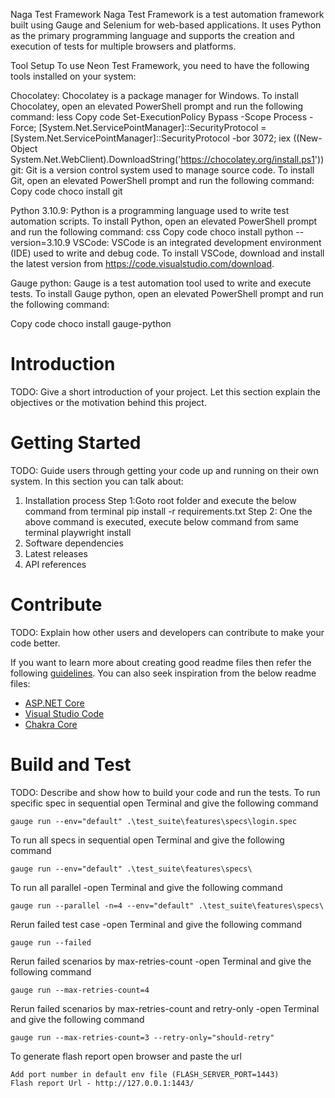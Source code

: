 
Naga Test Framework
Naga Test Framework is a test automation framework built using Gauge and Selenium for web-based applications. It uses Python as the primary programming language and supports the creation and execution of tests for multiple browsers and platforms.

Tool Setup
To use Neon Test Framework, you need to have the following tools installed on your system:

Chocolatey: Chocolatey is a package manager for Windows. To install Chocolatey, open an elevated PowerShell prompt and run the following command:
less
Copy code
Set-ExecutionPolicy Bypass -Scope Process -Force; [System.Net.ServicePointManager]::SecurityProtocol = [System.Net.ServicePointManager]::SecurityProtocol -bor 3072; iex ((New-Object System.Net.WebClient).DownloadString('https://chocolatey.org/install.ps1'))
git: Git is a version control system used to manage source code. To install Git, open an elevated PowerShell prompt and run the following command:
Copy code
choco install git

Python 3.10.9: Python is a programming language used to write test automation scripts. To install Python, open an elevated PowerShell prompt and run the following command:
css
Copy code
choco install python --version=3.10.9
VSCode: VSCode is an integrated development environment (IDE) used to write and debug code. To install VSCode, download and install the latest version from https://code.visualstudio.com/download.

Gauge python: Gauge is a test automation tool used to write and execute tests. To install Gauge python, open an elevated PowerShell prompt and run the following command:

Copy code
choco install gauge-python



# Introduction 
TODO: Give a short introduction of your project. Let this section explain the objectives or the motivation behind this project. 

# Getting Started
TODO: Guide users through getting your code up and running on their own system. In this section you can talk about:
1.	Installation process
        Step 1:Goto root folder and execute the below command from terminal 
               pip install -r requirements.txt
        Step 2: One the above command is executed, execute below command from same terminal
               playwright install
2.	Software dependencies
3.	Latest releases
4.	API references


# Contribute
TODO: Explain how other users and developers can contribute to make your code better. 

If you want to learn more about creating good readme files then refer the following [guidelines](https://docs.microsoft.com/en-us/azure/devops/repos/git/create-a-readme?view=azure-devops). You can also seek inspiration from the below readme files:
- [ASP.NET Core](https://github.com/aspnet/Home)
- [Visual Studio Code](https://github.com/Microsoft/vscode)
- [Chakra Core](https://github.com/Microsoft/ChakraCore)

# Build and Test
TODO: Describe and show how to build your code and run the tests. 
To run specific spec in sequential open Terminal and give the following command

    gauge run --env="default" .\test_suite\features\specs\login.spec

To run all specs in sequential open Terminal and give the following command

    gauge run --env="default" .\test_suite\features\specs\

To run all parallel -open Terminal and give the following command

    gauge run --parallel -n=4 --env="default" .\test_suite\features\specs\

Rerun failed test case -open Terminal and give the following command

    gauge run --failed

Rerun failed scenarios by max-retries-count -open Terminal and give the following command

    gauge run --max-retries-count=4

Rerun failed scenarios by max-retries-count and retry-only -open Terminal and give the following command

    gauge run --max-retries-count=3 --retry-only="should-retry"

To generate flash report open browser and paste the url

    Add port number in default env file (FLASH_SERVER_PORT=1443)
    Flash report Url - http://127.0.0.1:1443/
